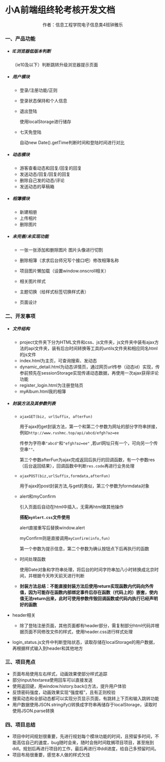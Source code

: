 # 小A前端组终轮考核开发文档

<div align = "center">作者：信息工程学院电子信息类4班钟雅乐</div>

### 一、产品功能

 - ##### IE浏览器低版本判断

     （ie10及以下）判断跳转升级浏览器提示页面

 - ##### 用户模块

    - 登录/注册功能/正则

    - 登录状态保持和个人信息

    - 退出登陆

       使用localStorage进行储存

    - 七天免登陆

      自动new Date().getTime判断时间和登陆时间进行对比

 - ##### 动态模块

    - 游客查看动态和回复/回复的回复
    - 发送动态/回复/回复的回复
    - 删除自己发的动态/评论
    - 发送动态的草稿箱
    
 - ##### 相簿模块

    - 新建相册
    - 上传相片
    - 删除图片

 - ##### 未完善/未实现功能

    - 一张一张添加和删除图片 图片头像进行切割

    - 删除相簿（求求后台师兄写个接口吧）修改相簿名称
    - 项目图片懒加载（设置window.onscroll相关）
    - 相关图片样式
    - 主题切换（给样式标签切换样式表）
    - 页面设计

### 二、开发事项

- ##### 文件结构

  - project文件夹下分为HTML文件和css、js文件夹，js文件夹中装有ajax方法的api文件夹，装有后台时间转换等工具的untils文件夹和相应同名html的js文件
  - index.html为主页，可查询搜索、发动态
  - dynamic_detail.html为动态详情页，通过网页url传参（动态id）实现，传参前预先在sessionStorage实现传递动态数据，再使用一次ajax获得评论功能
  - register_login.html为注册登陆页
  - myAlbum.html我的相簿

- ##### 封装方法及其参数列表

  - `ajaxGET(biz, urlSuffix, afterFun)`

    用于ajax的get封装方法，第一个和第二个参数为网址的部分字符串拼接，例如`http://www.rushmc.top/api/abcd/efgh?az=ee`

    传参为字符串`"abcd"`和`"efgh?az=ee"` ,若url网址只有一个，可向另一个传空串`""。`

    第三个参数afterFun为ajax完成返回后执行的回调函数，有一个参数res（后台返回结果），回调函数中判断`res.code`再进行业务处理

    

  - `ajaxPOST(biz,urlSuffix,formdata,afterFun)`

     用于ajax的post封装方法,与get的类似，第三个参数为formdata对象

  - alert和myConfirm

    引入页面后自动在html中插入，无需再html做其他操作

    **搭配`myAlert.css`文件使用**

    alert直接重写后替换window.alert

    myConfirm则是直接调用`myConfirm(info,fun)`

    第一个参数为提示信息，第二个参数为确认按钮点下后再执行的函数

  - 时间处理函数

      使用Date对象和字符串处理，将后台的时间字符串加八小时转换成北京时间，并根据今天昨天前天进行判断

  - **封装方法总结：不能直接封装方法后使用return实现函数内代码向外传值，因为可能存在函数内部绑定事件后存在函数（代码上的）嵌套，使内值无法return出来，此时可使用参数传毁回调函数或代码内执行已经声明好的函数**

- header相关
  - 除了登陆注册页面，其他页面都有header部分，需复制部分html代码并根据页面不同修改文件的样式，使用header.css进行样式处理

- login_status.js文件中判断登陆状态，读取存储在localStorage的用户数据，再根据样式输入到header和其他地方

### 三、项目亮点

   - 页面布局使用左右样式，动画效果使部分样式追踪
   - 部分input/textarea使用回车可以直接发送
   - 使用返回键，用window.history.back()方法，提升用户体验
   - 反馈密码强度，动画效果实现“强度框”，且有正则校验
   - 搜索动态和全部动态都可以实现分页显示页面，有跳转上下页和输入跳转功能
   - 用户数据使用JSON.stringify()转换成字符串再储存于localStorage，读取时使用JSON.parse转换

### 四、项目总结

- 项目中时间规划很重要，先进行规划每个模块功能的时间，且预留多时间，不能高估自己的速度，bug随时会来，随时会拖时间耽搁项目项目，甚至拖到ddl。规划后再进行项目的工作，最后再进行冲ddl进度，给自己多预留时间。
- 项目布局很重要，感觉本人做的样式欠佳

